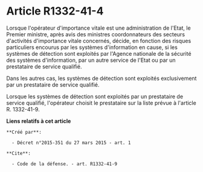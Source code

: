 # Article R1332-41-4

Lorsque l'opérateur d'importance vitale est une administration de l'Etat, le Premier ministre, après avis des ministres
coordonnateurs des secteurs d'activités d'importance vitale concernés, décide, en fonction des risques particuliers encourus
par les systèmes d'information en cause, si les systèmes de détection sont exploités par l'Agence nationale de la sécurité
des systèmes d'information, par un autre service de l'Etat ou par un prestataire de service qualifié. 

Dans les autres cas, les systèmes de détection sont exploités exclusivement par un prestataire de service qualifié. 

Lorsque les systèmes de détection sont exploités par un prestataire de service qualifié, l'opérateur choisit le prestataire
sur la liste prévue à l'article R. 1332-41-9.

**Liens relatifs à cet article**

	**Créé par**:

	  - Décret n°2015-351 du 27 mars 2015 - art. 1

	**Cite**:

	  - Code de la défense. - art. R1332-41-9
